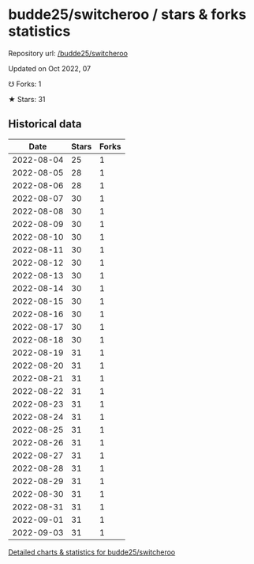 # budde25/switcheroo / stars & forks statistics

Repository url: [/budde25/switcheroo](https://github.com/budde25/switcheroo)

Updated on Oct 2022, 07

☋ Forks: 1

★ Stars: 31

## Historical data
| Date | Stars | Forks |
|------|-------|-------|
| 2022-08-04 | 25 | 1 | 
| 2022-08-05 | 28 | 1 | 
| 2022-08-06 | 28 | 1 | 
| 2022-08-07 | 30 | 1 | 
| 2022-08-08 | 30 | 1 | 
| 2022-08-09 | 30 | 1 | 
| 2022-08-10 | 30 | 1 | 
| 2022-08-11 | 30 | 1 | 
| 2022-08-12 | 30 | 1 | 
| 2022-08-13 | 30 | 1 | 
| 2022-08-14 | 30 | 1 | 
| 2022-08-15 | 30 | 1 | 
| 2022-08-16 | 30 | 1 | 
| 2022-08-17 | 30 | 1 | 
| 2022-08-18 | 30 | 1 | 
| 2022-08-19 | 31 | 1 | 
| 2022-08-20 | 31 | 1 | 
| 2022-08-21 | 31 | 1 | 
| 2022-08-22 | 31 | 1 | 
| 2022-08-23 | 31 | 1 | 
| 2022-08-24 | 31 | 1 | 
| 2022-08-25 | 31 | 1 | 
| 2022-08-26 | 31 | 1 | 
| 2022-08-27 | 31 | 1 | 
| 2022-08-28 | 31 | 1 | 
| 2022-08-29 | 31 | 1 | 
| 2022-08-30 | 31 | 1 | 
| 2022-08-31 | 31 | 1 | 
| 2022-09-01 | 31 | 1 | 
| 2022-09-03 | 31 | 1 | 


[Detailed charts & statistics for budde25/switcheroo](https://reviewgithub.com/rep/budde25/switcheroo)
